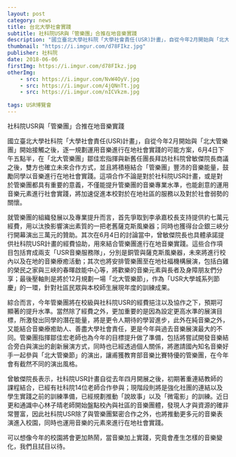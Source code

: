 ```yaml
---
layout: post
category: news
title: 台北大學社會實踐
subtitle: 社科院USR與「管樂團」合推在地音樂實踐
description: "國立臺北大學社科院「大學社會責任(USR)計畫」，自從今年2月開始與「北大管樂團」開始接觸之後，逐一規劃運用音樂進行在地社會實踐的可能方案..."
thumbnail: "https://i.imgur.com/d78FIkz.jpg"
publisher: 社科院
date: 2018-06-06
firstImg: https://i.imgur.com/d78FIkz.jpg
otherImg:
    - src: https://i.imgur.com/NvW4OyV.jpg
    - src: https://i.imgur.com/4jQNnTt.jpg
    - src: https://i.imgur.com/nICVkzm.jpg
    
tags: USR博覽會
---
```


社科院USR與「管樂團」合推在地音樂實踐

國立臺北大學社科院「大學社會責任(USR)計畫」，自從今年2月開始與「北大管樂團」開始接觸之後，逐一規劃運用音樂進行在地社會實踐的可能方案，6月4日下午五點半，在「北大管樂團」鄒佳宏指揮與新舊任團長拜訪社科院曾敏傑院長商議之後，雙方也確立未來合作方式，並且將積極結合「管樂團」豐沛的音樂能量，鼓勵同學以音樂進行在地社會實踐。這項合作不論是對於社科院USR計畫，或是對於管樂團都具有重要的意義，不僅能提升管樂團的音樂專業水準，也能創意的運用音樂元素進行社會實踐，將加速促進本校對於在地社區的服務以及對於社會弱勢的關懷。

就管樂團的組織發展以及專業提升而言，首先爭取到李承嘉校長支持提供約七萬元經費，用以汰換影響演出素質的一把老舊薩克斯風樂器；同時也獲得台企銀三峽分行開幕演出三萬元的贊助。其次在6月4日的討論當中，曾敏傑院長也具體承諾提供社科院USR計畫的經費協助，用來結合管樂團進行在地音樂實踐。這些合作項目包括育成兩支「USR音樂服務隊」，分別是銅管與薩克斯風樂器，未來將進行校內以及在地的音樂療癒活動；其次也將安排管樂團至在地社福機構展演，包括白雞的榮民之家與三峽的春暉啟能中心等，將歡樂的音樂元素與長者及身障朋友們分享；最後壓軸則是將於12月規劃一場「北大管樂節」，作為「USR大學城系列節慶」的一環，針對社區民眾與本校師生展現年度的訓練成果。

綜合而言，今年管樂團將在校級與社科院USR的經費挹注以及協作之下，預期可顯著的提升水準。當然除了經費之外，更加重要的是因為設定更高水準的展演目標，所激發出同學的潛在能量，將是更令人期待的學習進步，此外在純音樂之外，又能結合音樂療癒助人、善盡大學社會責任，更是今年與過去音樂展演最大的不同。管樂團指揮鄒佳宏老師也為今年的目標提升做了準備，包括將嘗試開發音樂結合旁白與演出的創新展演方式，同時也已經透過個人關係，將邀請國內知名音樂好手一起參與「北大管樂節」的演出，讓甫獲教育部音樂比賽特優的管樂團，在今年會有截然不同的演出風格。

曾敏傑院長表示，社科院USR計畫自從去年四月開展之後，初期著重連結教師的課程結合，已經有社科院14位老師合作參與；現階段則將是強化社團的連結以及學生實踐之前的訓練準備，已經規劃推動「說故事」以及「微電影」的訓練。近日更和通識中心林子晴老師開始盤點校內與社區的音樂團體，發現人才與資源的確非常豐富，因此社科院USR除了與管樂團緊密合作之外，也將推動更多元的音樂表演進入校園，同時也運用音樂的元素來進行在地社會實踐。

可以想像今年的校園將會更加熱鬧，當音樂加上實踐，究竟會產生怎樣的音樂變化，我們且拭目以待。